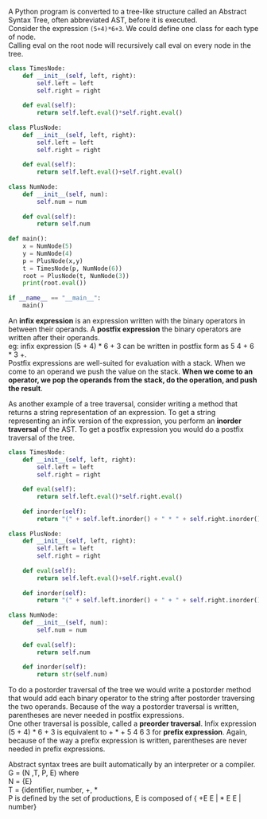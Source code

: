 
A Python program is converted to a tree-like structure called an Abstract Syntax Tree, often abbreviated AST, before it is executed.  
Consider the expression `(5+4)*6+3`. We could define one class for each type of node.  
Calling eval on the root node will recursively call eval on every node in the tree.


```python
class TimesNode:
    def __init__(self, left, right):
        self.left = left
        self.right = right
        
    def eval(self):
        return self.left.eval()*self.right.eval()
    
class PlusNode:
    def __init__(self, left, right):
        self.left = left
        self.right = right
        
    def eval(self):
        return self.left.eval()+self.right.eval()    
    
class NumNode:
    def __init__(self, num):
        self.num = num
        
    def eval(self):
        return self.num
    
def main():
    x = NumNode(5)
    y = NumNode(4)
    p = PlusNode(x,y)
    t = TimesNode(p, NumNode(6))
    root = PlusNode(t, NumNode(3))
    print(root.eval())
    
if __name__ == "__main__":
    main()
```

An __infix expression__ is an expression written with the binary operators in between their operands. A __postfix expression__ the binary operators are written after their operands.  
eg: infix expression (5 + 4) * 6 + 3 can be written in postfix form as 5 4 + 6 * 3 +.  
Postfix expressions are well-suited for evaluation with a stack. When we come to an operand we push the value on the stack. __When we come to an operator, we pop the operands from the stack, do the operation, and push the result__.  

As another example of a tree traversal, consider writing a method that returns a string representation of an expression. To get a string representing an infix version of the expression, you perform an __inorder traversal__ of the AST. To get a postfix expression you would do a postfix traversal of the tree.


```python
class TimesNode:
    def __init__(self, left, right):
        self.left = left
        self.right = right
        
    def eval(self):
        return self.left.eval()*self.right.eval()
    
    def inorder(self):
        return "(" + self.left.inorder() + " * " + self.right.inorder() + ")"
    
class PlusNode:
    def __init__(self, left, right):
        self.left = left
        self.right = right
        
    def eval(self):
        return self.left.eval()+self.right.eval()    
    
    def inorder(self):
        return "(" + self.left.inorder() + " + " + self.right.inorder() + ")"
    
class NumNode:
    def __init__(self, num):
        self.num = num
        
    def eval(self):
        return self.num
    
    def inorder(self):
        return str(self.num)
```

To do a postorder traversal of the tree we would write a postorder method that would add each binary operator to the string after postorder traversing the two operands. Because of the way a postorder traversal is written, parentheses are never needed in postfix expressions.  
One other traversal is possible, called a __preorder traversal__. Infix expression (5 + 4) * 6 + 3 is equivalent to  + * + 5 4 6 3 for __prefix expression__. Again, because of the way a prefix expression is written, parentheses are never needed in prefix expressions.  

Abstract syntax trees are built automatically by an interpreter or a compiler.  
G = (N ,T, P, E) where  
N = {E}   
T = {identifier, number, +, *  
P is defined by the set of productions, E is composed of { +E E | * E E | number}  



```python

```




